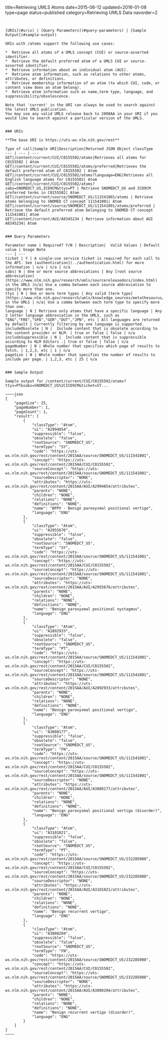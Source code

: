 title=Retrieving UMLS Atoms
date=2015-06-12
updated=2016-01-08
type=page
status=published
category=Retrieving UMLS Data
navorder=2
~~~~~~


[URIs](#uris) | [Query Parameters](#query-parameters) | [Sample Output](#sample-output)

URIs with /atoms support the following use cases:

*  Retrieve all atoms of a UMLS concept (CUI) or source-asserted identifier.
*  Retrieve the default preferred atom of a UMLS CUI or source-asserted identifier.
*  Retrieve information about an individual atom (AUI).
*  Retrieve atom information, such as relations to other atoms, attributes, or definitions.
*  Retrieve membership information of an atom (to which CUI, code, or content view does an atom belong).
*  Retrieve atom information such as name,term type, language, and suppressibility/obsolescence.

Note that 'current' in the URI can always be used to search against the latest UMLS publication.
You may use any valid UMLS release back to 2008AA in your URI if you would like to search against a particular version of the UMLS.


### URIs

**The base URI is https://uts-ws.nlm.nih.gov/rest**

Type of call|Sample URI|Description|Returned JSON Object classType
--- | --- | ---
GET|/content/current/CUI/C0155502/atoms|Retrieves all atoms for C0155502 | Atom
GET|/content/current/CUI/C0155502/atoms/preferred|Retrieves the default preferred atom of C0155502 | Atom
GET|/content/current/CUI/C0155502/atoms?language=ENG|Retrieves all English language atoms for C0155502| Atom
GET|/content/current/CUI/C0155502/atoms?sabs=SNOMEDCT_US,ICD9CM&ttys=PT | Retrieve SNOMEDCT_US and ICD9CM preferred terms in C0155502| Atom
GET|/content/current/source/SNOMEDCT_US/111541001/atoms | Retrieve atoms belonging to SNOMED CT concept 111541001| Atom
GET|/content/current/source/SNOMEDCT_US/111541001/atoms/preferred | Retrieve the default preferred atom belonging to SNOMED CT concept 111541001| Atom
GET|/content/current/AUI/A8345234 | Retrieve information about AUI A8345234| Atom


### Query Parameters

Parameter name | Required? Y/N | Description|  Valid Values | Default value | Usage Note
--- | ---
ticket | Y | A single-use service ticket is required for each call to the API. See [authentication](../authentication.html) for more information | n/a | n/a | n/a
sabs| N | One or more source abbreviations | Any [root source abbreviation](https://www.nlm.nih.gov/research/umls/sourcereleasedocs/index.html) in the UMLS |n/a| Use a comma between each source abbreviation to specify more than one.
ttys | N | One or more term types | Any valid [term type](https://www.nlm.nih.gov/research/umls/knowledge_sources/metathesaurus/release/abbreviations.html#TTYC) in the UMLS | n/a| Use a comma between each term type to specify more than one.
language | N | Retrieve only atoms that have a specific language | Any 3 letter language abbreviation in the UMLS, such as "ENG","FRE","SPA","GER","DUT","JPN", etc | All languages are returned by default | Currently filtering by one language is supported.
includeObsolete | N |  Include content that is obsolete according to the content provider or NLM. | true or false | false | n/a
includeSuppressible | N |  Include content that is suppressible according to NLM Editors .| true or false | false | n/a
pageNumber | N | Whole number that specifies which page of results to fetch. | 1,2,3, etc | 1 | n/a
pageSize | N | Whole number that specifies the number of results to include per page. | 1,2,3, etc | 25 | n/a


### Sample Output

Sample output for /content/current/CUI/C0155502/atoms?ttys=PT&sabs=SNOMEDCT_US%2CICD9CM&ticket=ST...

~~~~json
{
    "pageSize": 25,
    "pageNumber": 1,
    "pageCount": 1,
    "result": [
        {
            "classType": "Atom",
            "ui": "A2994854",
            "suppressible": "false",
            "obsolete": "false",
            "rootSource": "SNOMEDCT_US",
            "termType": "SY",
            "code": "https://uts-ws.nlm.nih.gov/rest/content/2015AA/source/SNOMEDCT_US/111541001",
            "concept": "https://uts-ws.nlm.nih.gov/rest/content/2015AA/CUI/C0155502",
            "sourceConcept": "https://uts-ws.nlm.nih.gov/rest/content/2015AA/source/SNOMEDCT_US/111541001",
            "sourceDescriptor": "NONE",
            "attributes": "https://uts-ws.nlm.nih.gov/rest/content/2015AA/AUI/A2994854/attributes",
            "parents": "NONE",
            "children": "NONE",
            "relations": "NONE",
            "definitions": "NONE",
            "name": "BPPV - Benign paroxysmal positional vertigo",
            "language": "ENG"
        },
        {
            "classType": "Atom",
            "ui": "A2955676",
            "suppressible": "false",
            "obsolete": "false",
            "rootSource": "SNOMEDCT_US",
            "termType": "SY",
            "code": "https://uts-ws.nlm.nih.gov/rest/content/2015AA/source/SNOMEDCT_US/111541001",
            "concept": "https://uts-ws.nlm.nih.gov/rest/content/2015AA/CUI/C0155502",
            "sourceConcept": "https://uts-ws.nlm.nih.gov/rest/content/2015AA/source/SNOMEDCT_US/111541001",
            "sourceDescriptor": "NONE",
            "attributes": "https://uts-ws.nlm.nih.gov/rest/content/2015AA/AUI/A2955676/attributes",
            "parents": "NONE",
            "children": "NONE",
            "relations": "NONE",
            "definitions": "NONE",
            "name": "Benign paroxysmal positional nystagmus",
            "language": "ENG"
        },
        {
            "classType": "Atom",
            "ui": "A2892933",
            "suppressible": "false",
            "obsolete": "false",
            "rootSource": "SNOMEDCT_US",
            "termType": "PT",
            "code": "https://uts-ws.nlm.nih.gov/rest/content/2015AA/source/SNOMEDCT_US/111541001",
            "concept": "https://uts-ws.nlm.nih.gov/rest/content/2015AA/CUI/C0155502",
            "sourceConcept": "https://uts-ws.nlm.nih.gov/rest/content/2015AA/source/SNOMEDCT_US/111541001",
            "sourceDescriptor": "NONE",
            "attributes": "https://uts-ws.nlm.nih.gov/rest/content/2015AA/AUI/A2892933/attributes",
            "parents": "NONE",
            "children": "NONE",
            "relations": "NONE",
            "definitions": "NONE",
            "name": "Benign paroxysmal positional vertigo",
            "language": "ENG"
        },
        {
            "classType": "Atom",
            "ui": "A3808177",
            "suppressible": "false",
            "obsolete": "false",
            "rootSource": "SNOMEDCT_US",
            "termType": "FN",
            "code": "https://uts-ws.nlm.nih.gov/rest/content/2015AA/source/SNOMEDCT_US/111541001",
            "concept": "https://uts-ws.nlm.nih.gov/rest/content/2015AA/CUI/C0155502",
            "sourceConcept": "https://uts-ws.nlm.nih.gov/rest/content/2015AA/source/SNOMEDCT_US/111541001",
            "sourceDescriptor": "NONE",
            "attributes": "https://uts-ws.nlm.nih.gov/rest/content/2015AA/AUI/A3808177/attributes",
            "parents": "NONE",
            "children": "NONE",
            "relations": "NONE",
            "definitions": "NONE",
            "name": "Benign paroxysmal positional vertigo (disorder)",
            "language": "ENG"
        },
        {
            "classType": "Atom",
            "ui": "A3101021",
            "suppressible": "false",
            "obsolete": "false",
            "rootSource": "SNOMEDCT_US",
            "termType": "PT",
            "code": "https://uts-ws.nlm.nih.gov/rest/content/2015AA/source/SNOMEDCT_US/232285008",
            "concept": "https://uts-ws.nlm.nih.gov/rest/content/2015AA/CUI/C0155502",
            "sourceConcept": "https://uts-ws.nlm.nih.gov/rest/content/2015AA/source/SNOMEDCT_US/232285008",
            "sourceDescriptor": "NONE",
            "attributes": "https://uts-ws.nlm.nih.gov/rest/content/2015AA/AUI/A3101021/attributes",
            "parents": "NONE",
            "children": "NONE",
            "relations": "NONE",
            "definitions": "NONE",
            "name": "Benign recurrent vertigo",
            "language": "ENG"
        },
        {
            "classType": "Atom",
            "ui": "A3808204",
            "suppressible": "false",
            "obsolete": "false",
            "rootSource": "SNOMEDCT_US",
            "termType": "FN",
            "code": "https://uts-ws.nlm.nih.gov/rest/content/2015AA/source/SNOMEDCT_US/232285008",
            "concept": "https://uts-ws.nlm.nih.gov/rest/content/2015AA/CUI/C0155502",
            "sourceConcept": "https://uts-ws.nlm.nih.gov/rest/content/2015AA/source/SNOMEDCT_US/232285008",
            "sourceDescriptor": "NONE",
            "attributes": "https://uts-ws.nlm.nih.gov/rest/content/2015AA/AUI/A3808204/attributes",
            "parents": "NONE",
            "children": "NONE",
            "relations": "NONE",
            "definitions": "NONE",
            "name": "Benign recurrent vertigo (disorder)",
            "language": "ENG"
        }
    ]
}
~~~~

